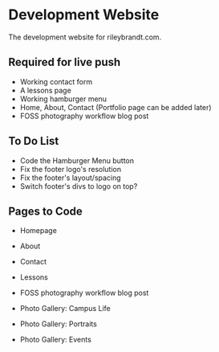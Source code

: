 # Development Website

The development website for rileybrandt.com.

## Required for live push

* Working contact form
* A lessons page
* Working hamburger menu
* Home, About, Contact (Portfolio page can be added later)
* FOSS photography workflow blog post

## To Do List

* Code the Hamburger Menu button
* Fix the footer logo's resolution
* Fix the footer's layout/spacing
* Switch footer's divs to logo on top?

## Pages to Code

* Homepage
* About
* Contact
* Lessons
* FOSS photography workflow blog post

* Photo Gallery: Campus Life
* Photo Gallery: Portraits
* Photo Gallery: Events


